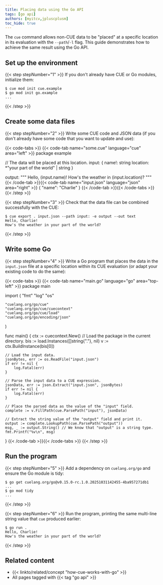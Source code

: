 ```yaml
---
title: Placing data using the Go API
tags: [go api]
authors: [myitcv,jpluscplusm]
toc_hide: true
---
```


The `cue` command allows non-CUE data to be "placed" at a specific location in
its evaluation with the `--path`/`-l` flag.
This guide demonstrates how to achieve the same result using the Go API.

<!--more-->

## Set up the environment

{{< step stepNumber="1" >}}
If you don't already have CUE or Go modules, initialize them:

````text { title="TERMINAL" type="terminal" codeToCopy="Y3VlIG1vZCBpbml0IGN1ZS5leGFtcGxlCmdvIG1vZCBpbml0IGdvLmV4YW1wbGU=" }
$ cue mod init cue.example
$ go mod init go.example
...
````
{{< /step >}}

## Create some data files

{{< step stepNumber="2" >}}
Write some CUE code and JSON data
(if you don't already have some code that you want to update and use):

{{< code-tabs >}}
{{< code-tab name="some.cue" language="cue" area="left" >}}
package example

// The data will be placed at this location.
input: {
	name!:    string
	location: *"your part of the world" | string
}

output: """
    Hello, \(input.name)!
    How's the weather in \(input.location)?
    """
{{< /code-tab >}}{{< code-tab name="input.json" language="json" area="right" >}}
{
    "name": "Charlie"
}
{{< /code-tab >}}{{< /code-tabs >}}
{{< /step >}}

{{< step stepNumber="3" >}}
Check that the data file can be combined successfully with the CUE:

````text { title="TERMINAL" type="terminal" codeToCopy="Y3VlIGV4cG9ydCAuIGlucHV0Lmpzb24gLS1wYXRoIGlucHV0OiAtZSBvdXRwdXQgLS1vdXQgdGV4dA==" }
$ cue export . input.json --path input: -e output --out text
Hello, Charlie!
How's the weather in your part of the world?
````
{{< /step >}}

## Write some Go

{{< step stepNumber="4" >}}
Write a Go program that places the data in the `input.json` file at a specific
location within its CUE evaluation
(or adapt your existing code to do the same):

{{< code-tabs >}}
{{< code-tab name="main.go" language="go" area="top-left" >}}
package main

import (
	"fmt"
	"log"
	"os"

	"cuelang.org/go/cue"
	"cuelang.org/go/cue/cuecontext"
	"cuelang.org/go/cue/load"
	"cuelang.org/go/encoding/json"
)

func main() {
	ctx := cuecontext.New()
	// Load the package in the current directory.
	bis := load.Instances([]string{"."}, nil)
	v := ctx.BuildInstance(bis[0])

	// Load the input data.
	jsonBytes, err := os.ReadFile("input.json")
	if err != nil {
		log.Fatal(err)
	}

	// Parse the input data to a CUE expression.
	jsonData, err := json.Extract("input.json", jsonBytes)
	if err != nil {
		log.Fatal(err)
	}

	// Place the parsed data as the value of the "input" field.
	complete := v.FillPath(cue.ParsePath("input"), jsonData)

	// Extract the string value of the "output" field and print it.
	output := complete.LookupPath(cue.ParsePath("output"))
	msg, _ := output.String() // We know that "output" is a string type.
	fmt.Printf("%v\n", msg)
}
{{< /code-tab >}}{{< /code-tabs >}}
{{< /step >}}

## Run the program

{{< step stepNumber="5" >}}
Add a dependency on `cuelang.org/go` and ensure the Go module is tidy:

````text { title="TERMINAL" type="terminal" codeToCopy="Z28gZ2V0IGN1ZWxhbmcub3JnL2dvQHYwLjE1LjAtcmMuMS4wLjIwMjUxMDMxMTQyNDU1LTRiYTk1NzI3MWRiMQpnbyBtb2QgdGlkeQ==" }
$ go get cuelang.org/go@v0.15.0-rc.1.0.20251031142455-4ba957271db1
...
$ go mod tidy
...
````
{{< /step >}}

{{< step stepNumber="6" >}}
Run the program,
printing the same multi-line string value that `cue` produced earlier:

````text { title="TERMINAL" type="terminal" codeToCopy="Z28gcnVuIC4=" }
$ go run .
Hello, Charlie!
How's the weather in your part of the world?
````
{{< /step >}}
## Related content

- {{< linkto/related/concept "how-cue-works-with-go" >}}
- All pages tagged with {{< tag "go api" >}}
